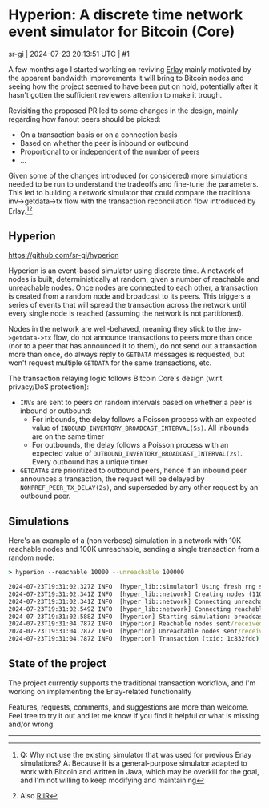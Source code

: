 # Hyperion: A discrete time network event simulator for Bitcoin (Core)

sr-gi | 2024-07-23 20:13:51 UTC | #1

A few months ago I started working on reviving [Erlay](https://github.com/bitcoin/bitcoin/pull/30116) mainly motivated by the apparent bandwidth improvements it will bring to Bitcoin nodes and seeing how the project seemed to have been put on hold, potentially after it hasn't gotten the sufficient reviewers attention to make it trough.

Revisiting the proposed PR led to some changes in the design, mainly regarding how fanout peers should be picked:
- On a transaction basis or on a connection basis
- Based on whether the peer is inbound or outbound
- Proportional to or independent of the number of peers
- ...

Given some of the changes introduced (or considered) more simulations needed to be run to understand the tradeoffs and fine-tune the parameters. This led to building a network simulator that could compare the traditional inv->getdata->tx flow with the transaction reconciliation flow introduced by Erlay.[^1][^2] 

## Hyperion

https://github.com/sr-gi/hyperion

Hyperion is an event-based simulator using discrete time. A network of nodes is built, deterministically at random, given a number of reachable and unreachable nodes. Once nodes are connected to each other, a transaction is created from a random node and broadcast to its peers. This triggers a series of events that will spread the transaction across the network until every single node is reached (assuming the network is not partitioned).

Nodes in the network are well-behaved, meaning they stick to the `inv->getdata->tx` flow, do not announce transactions to peers more than once (nor to a peer that has announced it to them), do not send out a transaction more than once, do always reply to `GETDATA` messages is requested, but won't request multiple `GETDATA` for the same transactions, etc.

The transaction relaying logic follows Bitcoin Core's design (w.r.t privacy/DoS protection):

* `INVs` are sent to peers on random intervals based on whether a peer is inbound or outbound:
  * For inbounds, the delay follows a Poisson process with an expected value of `INBOUND_INVENTORY_BROADCAST_INTERVAL(5s)`. All inbounds are on the same timer
  * For outbounds, the delay follows a Poisson process with an expected value of `OUTBOUND_INVENTORY_BROADCAST_INTERVAL(2s)`. Every outbound has a unique timer
* `GETDATA`s are prioritized to outbound peers, hence if an inbound peer announces a transaction, the request will be delayed by `NONPREF_PEER_TX_DELAY(2s)`, and superseded by any other request by an outbound peer.

## Simulations

Here's an example of a (non verbose) simulation in a network with 10K reachable nodes and 100K unreachable, sending a single transaction from a random node:

```cmd
> hyperion --reachable 10000 --unreachable 100000

2024-07-23T19:31:02.327Z INFO  [hyper_lib::simulator] Using fresh rng seed: 16441876165305951121
2024-07-23T19:31:02.341Z INFO  [hyper_lib::network] Creating nodes (110000: 10000 reachable, 100000 unreachable)
2024-07-23T19:31:02.341Z INFO  [hyper_lib::network] Connecting unreachable nodes to reachable (800000 connections)
2024-07-23T19:31:02.549Z INFO  [hyper_lib::network] Connecting reachable nodes to reachable (80000 connections)
2024-07-23T19:31:02.588Z INFO  [hyperion] Starting simulation: broadcasting transaction (txid: 1c832fdc) from node 82519
2024-07-23T19:31:04.787Z INFO  [hyperion] Reachable nodes sent/received 48.4265/70.5934 messages (4926.208/4483.7017 bytes) (avg)
2024-07-23T19:31:04.787Z INFO  [hyperion] Unreachable nodes sent/received 6.15997/3.94328 messages (384.23712/428.48776 bytes) (avg)
2024-07-23T19:31:04.787Z INFO  [hyperion] Transaction (txid: 1c832fdc) reached 90% of nodes in the network in 10.027488s
```

## State of the project

The project currently supports the traditional transaction workflow, and I'm working on implementing the Erlay-related functionality

Features, requests, comments, and suggestions are more than welcome. Feel free to try it out and let me know if you find it helpful or what is missing and/or wrong.

[^1]: Q: Why not use the existing simulator that was used for previous Erlay simulations? 
A: Because it is a general-purpose simulator adapted to work with Bitcoin and written in Java, which may be overkill for the goal, and I'm not willing to keep modifying and maintaining
[^2]: Also [RIIR](https://transitiontech.ca/random/RIIR)

-------------------------

